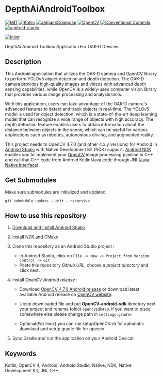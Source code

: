 # DepthAiAndroidToolbox

<p>
    <a href=""><img alt="MIT" src="https://img.shields.io/badge/License-MIT-yellow?logo=MIT&logoColor=white"></a>
    <a href="#"><img alt="Kotlin" src="https://img.shields.io/badge/Kotlin-1.8.10-%23E34F26?logo=Kotlin&logoColor=white"></a>
    <a href="#"><img alt="JetpackCompose" src="https://img.shields.io/badge/JetpackCompose-1.4.4-4285F4?logo=JetpackCompose&logoColor=white"></a>
    <a href="#"><img alt="OpenCV" src="https://img.shields.io/badge/OpenCV-4.7.0-5C3EE8?logo=OpenCV&logoColor=white"></a>
    <a href="https://conventionalcommits.org"><img alt="Conventional Commits" src="https://img.shields.io/badge/Conventional%20Commit-1.0.0-FE5196?logo=conventionalcommits&logoColor=white"></a>
    <a href="#"><img alt="android-studio" src="https://img.shields.io/badge/android studio-Giraffe-3DDC84?logo=androidstudio&logoColor=white"></a>
</p>

[![ktlint](https://img.shields.io/badge/ktlint%20code--style-%E2%9D%A4-FF4081)](https://pinterest.github.io/ktlint/)


DepthAi Android Toolbox Application For OAK-D Devices

## Description 

This Android application that utilizes the OAK-D camera and OpenCV library to perform YOLOv5 object detection and depth detection. The OAK-D camera provides high-quality images and videos with advanced depth sensing capabilities, while OpenCV is a widely-used computer vision library that provides various image processing and analysis tools.

With this application, users can take advantage of the OAK-D camera's advanced features to detect and track objects in real-time. The YOLOv5 model is used for object detection, which is a state-of-the-art deep learning model that can recognize a wide range of objects with high accuracy. The depth detection feature enables users to obtain information about the distance between objects in the scene, which can be useful for various applications such as robotics, autonomous driving, and augmented reality.


This project needs to OpenCV 4.7.0 (and other 4.x.y versions) for Android in [Android Studio](https://developer.android.com/studio) with Native Development Kit (NDK) support.
[Android NDK](https://developer.android.com/ndk) enables you to implement your [OpenCV](https://opencv.org) image processing pipeline in C++ and call that C++ code from Android Kotlin/Java code through JNI ([Java Native Interface](https://en.wikipedia.org/wiki/Java_Native_Interface)).

## Get Submodules
Make sure submodules are initialized and updated 
```
git submodule update --init --recursive
```

## How to use this repository

1. [Download and Install Android Studio](https://developer.android.com/studio)

2. [Install NDK and CMake](https://developer.android.com/studio/projects/install-ndk.md)

3. Clone this repository as an Android Studio project :
     * In Android Studio, click on `File -> New -> Project from Version Control -> Git`
     * Paste this repository *Github URL*, choose a *project directory* and click next.

4. Install *OpenCV Android release* :
    * Download [OpenCV 4.7.0 Android release](https://github.com/opencv/opencv/releases/download/4.7.0/opencv-4.7.0-android-sdk.zip) or download latest available Android release on [OpenCV website](https://opencv.org/releases/).
    * Unzip downloaded file and put **OpenCV-android-sdk** directory next your project and rename folder `opencvsdk470`. If you want to place somewhere else please change path in `settings.gradle` 

    * Optional(For linux) you can run setupOpenCV.sh for automatic download and setup gradle file for opencv 


5. Sync Gradle and run the application on your Android Device!

## Keywords

Kotlin, OpenCV 4, Android, Android Studio, Native, NDK, Native Development Kit, JNI, C++,
